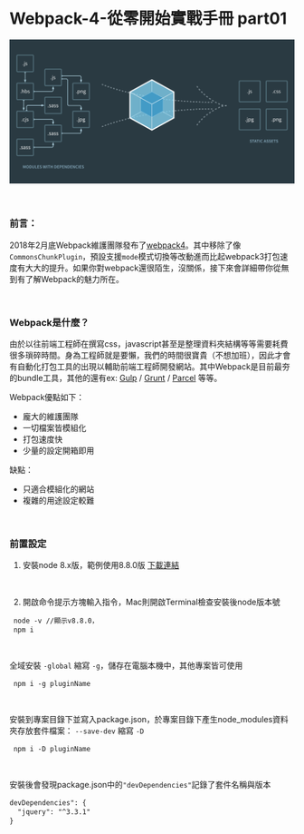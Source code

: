 # Webpack-4-從零開始實戰手冊 part01
![image](https://github.com/vicchoutw/webpack-4-go/blob/master/readme/webpack.png)

</br>

### 前言：
2018年2月底Webpack維護團隊發布了[webpack4](https://webpack.js.org/)。其中移除了像`CommonsChunkPlugin`，預設支援`mode`模式切換等改動進而比起webpack3打包速度有大大的提升。如果你對webpack還很陌生，沒關係，接下來會詳細帶你從無到有了解Webpack的魅力所在。

</br>

### Webpack是什麼？
由於以往前端工程師在撰寫css，javascript甚至是整理資料夾結構等等需要耗費很多瑣碎時間。身為工程師就是要懶，我們的時間很寶貴（不想加班），因此才會有自動化打包工具的出現以輔助前端工程師開發網站。其中Webpack是目前最夯的bundle工具，其他的還有ex: [Gulp](https://github.com/gulpjs/gulp) / [Grunt](https://github.com/gruntjs/grunt) / [Parcel](https://github.com/parcel-bundler) 等等。

Webpack優點如下：
* 龐大的維護團隊
* 一切檔案皆模組化
* 打包速度快
* 少量的設定開箱即用

缺點：
* 只適合模組化的網站
* 複雜的用途設定較難

</br>

### 前置設定
1. 安裝node 8.x版，範例使用8.8.0版
[下載連結](https://nodejs.org/en/download/)

</br>

2. 開啟命令提示方塊輸入指令，Mac則開啟Terminal檢查安裝後node版本號
```
 node -v //顯示v8.8.0，
 npm i
```

</br>

全域安裝 `-global` 縮寫 `-g`，儲存在電腦本機中，其他專案皆可使用
```
 npm i -g pluginName
```

</br>

安裝到專案目錄下並寫入package.json，於專案目錄下產生node_modules資料夾存放套件檔案： `--save-dev` 縮寫 `-D`
```
 npm i -D pluginName
```

</br>

安裝後會發現package.json中的`"devDependencies"`記錄了套件名稱與版本
```
devDependencies": {
  "jquery": "^3.3.1"
}
```




